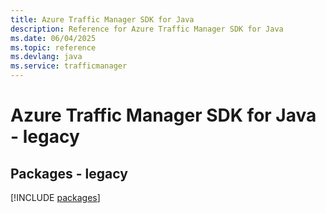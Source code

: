 ```yaml
---
title: Azure Traffic Manager SDK for Java
description: Reference for Azure Traffic Manager SDK for Java
ms.date: 06/04/2025
ms.topic: reference
ms.devlang: java
ms.service: trafficmanager
---
```

# Azure Traffic Manager SDK for Java - legacy
## Packages - legacy
[!INCLUDE [packages](traffic-manager-index.md)]